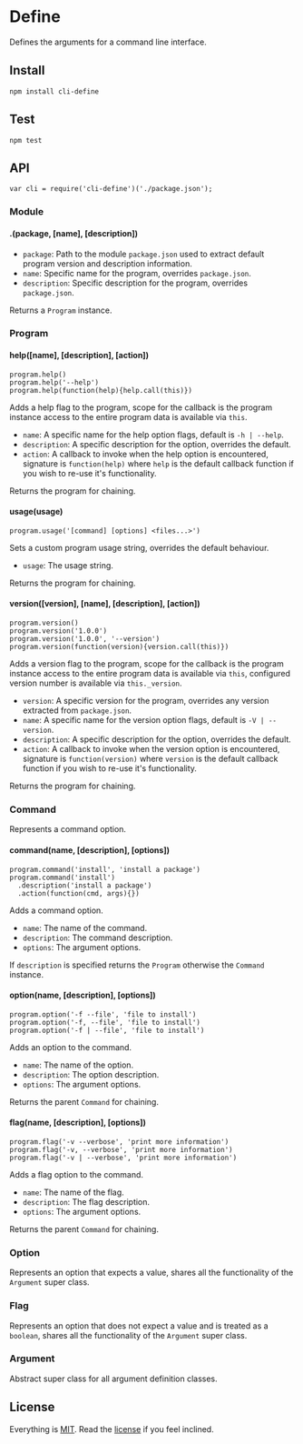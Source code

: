 # Define

Defines the arguments for a command line interface.

## Install

```
npm install cli-define
```

## Test

```
npm test
```

## API

```
var cli = require('cli-define')('./package.json');
```

### Module

#### .(package, [name], [description])

* `package`: Path to the module `package.json` used to extract default program version and description information.
* `name`: Specific name for the program, overrides `package.json`.
* `description`: Specific description for the program, overrides `package.json`.

Returns a `Program` instance.

### Program

#### help([name], [description], [action])

```
program.help()
program.help('--help')
program.help(function(help){help.call(this)})
```

Adds a help flag to the program, scope for the callback is the program instance access to the entire program data is available via `this`.

* `name`: A specific name for the help option flags, default is `-h | --help`.
* `description`: A specific description for the option, overrides the default.
* `action`: A callback to invoke when the help option is encountered, signature is `function(help)` where `help` is the default callback function if you wish to re-use it's functionality.

Returns the program for chaining.

#### usage(usage)

```
program.usage('[command] [options] <files...>')
```

Sets a custom program usage string, overrides the default behaviour. 

* `usage`: The usage string.

Returns the program for chaining.

#### version([version], [name], [description], [action])

```
program.version()
program.version('1.0.0')
program.version('1.0.0', '--version')
program.version(function(version){version.call(this)})
```

Adds a version flag to the program, scope for the callback is the program instance access to the entire program data is available via `this`, configured version number is available via `this._version`.

* `version`: A specific version for the program, overrides any version extracted from `package.json`.
* `name`: A specific name for the version option flags, default is `-V | --version`.
* `description`: A specific description for the option, overrides the default.
* `action`: A callback to invoke when the version option is encountered, signature is `function(version)` where `version` is the default callback function if you wish to re-use it's functionality.

Returns the program for chaining.

### Command

Represents a command option.

#### command(name, [description], [options])

```
program.command('install', 'install a package')
program.command('install')
  .description('install a package')
  .action(function(cmd, args){})
```

Adds a command option.

* `name`: The name of the command.
* `description`: The command description.
* `options`: The argument options.

If `description` is specified returns the `Program` otherwise the `Command` instance.

#### option(name, [description], [options])

```
program.option('-f --file', 'file to install')
program.option('-f, --file', 'file to install')
program.option('-f | --file', 'file to install')
```

Adds an option to the command.

* `name`: The name of the option.
* `description`: The option description.
* `options`: The argument options.

Returns the parent `Command` for chaining.

#### flag(name, [description], [options])

```
program.flag('-v --verbose', 'print more information')
program.flag('-v, --verbose', 'print more information')
program.flag('-v | --verbose', 'print more information')
```

Adds a flag option to the command.

* `name`: The name of the flag.
* `description`: The flag description.
* `options`: The argument options.

Returns the parent `Command` for chaining.

### Option

Represents an option that expects a value, shares all the functionality of the `Argument` super class.

### Flag

Represents an option that does not expect a value and is treated as a `boolean`, shares all the functionality of the `Argument` super class.

### Argument

Abstract super class for all argument definition classes.

## License

Everything is [MIT](http://en.wikipedia.org/wiki/MIT_License). Read the [license](/LICENSE) if you feel inclined.
